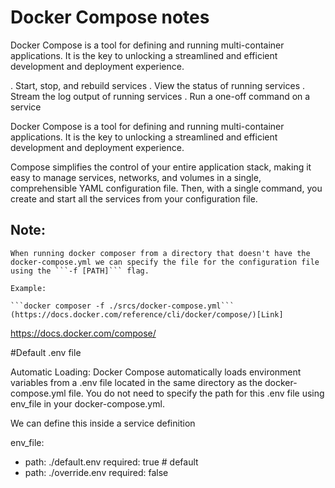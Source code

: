 # Docker Compose notes


Docker Compose is a tool for defining and running multi-container applications. It is the key to unlocking a streamlined and efficient development and deployment experience.

.	Start, stop, and rebuild services
.	View the status of running services
.	Stream the log output of running services
.	Run a one-off command on a service

Docker Compose is a tool for defining and running multi-container applications. It is the key to unlocking a streamlined and efficient development and deployment experience.

Compose simplifies the control of your entire application stack, making it easy to manage services, networks, and volumes in a single, comprehensible YAML configuration file. Then, with a single command, you create and start all the services from your configuration file.




## Note:
	When running docker composer from a directory that doesn't have the docker-compose.yml we can specify the file for the configuration file using the ```-f [PATH]``` flag.

	Example:

	```docker composer -f ./srcs/docker-compose.yml```
	(https://docs.docker.com/reference/cli/docker/compose/)[Link]

https://docs.docker.com/compose/


#Default .env file 

Automatic Loading: Docker Compose automatically loads environment variables from a .env file located in the same directory as the docker-compose.yml file. You do not need to specify the path for this .env file using env_file in your docker-compose.yml.

We can define this inside a service definition

env_file:
  - path: ./default.env
    required: true # default
  - path: ./override.env
    required: false

